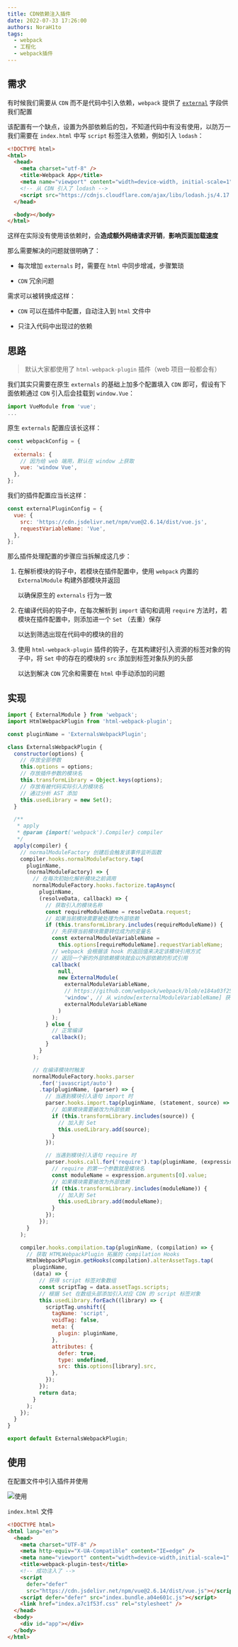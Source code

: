 ```yaml
---
title: CDN依赖注入插件
date: 2022-07-33 17:26:00
authors: NoraH1to
tags:
  - webpack
  - 工程化
  - webpack插件
---
```


## 需求

有时候我们需要从 `CDN` 而不是代码中引入依赖，`webpack` 提供了 [`external`](https://webpack.docschina.org/configuration/externals/) 字段供我们配置

该配置有一个缺点，设置为外部依赖后的包，不知道代码中有没有使用，以防万一我们需要在 `index.html` 中写 `script` 标签注入依赖，例如引入 `lodash`：

```html
<!DOCTYPE html>
<html>
  <head>
    <meta charset="utf-8" />
    <title>Webpack App</title>
    <meta name="viewport" content="width=device-width, initial-scale=1" />
    <!-- 从 CDN 引入了 lodash -->
    <script src="https://cdnjs.cloudflare.com/ajax/libs/lodash.js/4.17.21/lodash.min.js"></script>
  </head>

  <body></body>
</html>
```

这样在实际没有使用该依赖时，会**造成额外网络请求开销**，**影响页面加载速度**

那么需要解决的问题就很明确了：

- 每次增加 `externals` 时，需要在 `html` 中同步增减，步骤繁琐

- `CDN` 冗余问题

需求可以被转换成这样：

- `CDN` 可以在插件中配置，自动注入到 `html` 文件中

- 只注入代码中出现过的依赖

## 思路

> 默认大家都使用了 `html-webpack-plugin` 插件（web 项目一般都会有）

我们其实只需要在原生 `externals` 的基础上加多个配置填入 `CDN` 即可，假设有下面依赖通过 `CDN` 引入后会挂载到 `window.Vue`：

```javascript
import VueModule from 'vue';
...
```

原生 `externals` 配置应该长这样：

```javascript
const webpackConfig = {
  ...
  externals: {
    // 因为给 web 端用，默认在 window 上获取
    vue: 'window Vue',
  },
};
```

我们的插件配置应当长这样：

```javascript
const externalPluginConfig = {
  vue: {
    src: 'https://cdn.jsdelivr.net/npm/vue@2.6.14/dist/vue.js',
    requestVariableName: 'Vue',
  },
};
```

那么插件处理配置的步骤应当拆解成这几步：

1. 在解析模块的钩子中，若模块在插件配置中，使用 `webpack` 内置的 `ExternalModule` 构建外部模块并返回

   以确保原生的 `externals` 行为一致

2. 在编译代码的钩子中，在每次解析到 `import` 语句和调用 `require` 方法时，若模块在插件配置中，则添加进一个 `Set` （去重）保存

   以达到筛选出现在代码中的模块的目的

3. 使用 `html-webpack-plugin` 插件的钩子，在其构建好引入资源的标签对象的钩子中，将 `Set` 中的存在的模块的 `src` 添加到标签对象队列的头部

   以达到解决 `CDN` 冗余和需要在 `html` 中手动添加的问题

## 实现

```javascript
import { ExternalModule } from 'webpack';
import HtmlWebpackPlugin from 'html-webpack-plugin';

const pluginName = 'ExternalsWebpackPlugin';

class ExternalsWebpackPlugin {
  constructor(options) {
    // 存放全部参数
    this.options = options;
    // 存放插件参数的模块名
    this.transformLibrary = Object.keys(options);
    // 存放有被代码实际引入的模块名
    // 通过分析 AST 添加
    this.usedLibrary = new Set();
  }

  /**
   * apply
   * @param {import('webpack').Compiler} compiler
   */
  apply(compiler) {
    // normalModuleFactory 创建后会触发该事件监听函数
    compiler.hooks.normalModuleFactory.tap(
      pluginName,
      (normalModuleFactory) => {
        // 在每次初始化解析模块之前调用
        normalModuleFactory.hooks.factorize.tapAsync(
          pluginName,
          (resolveData, callback) => {
            // 获取引入的模块名称
            const requireModuleName = resolveData.request;
            // 如果当前模块需要被处理为外部依赖
            if (this.transformLibrary.includes(requireModuleName)) {
              // 先获得当前模块需要转位成为的变量名
              const externalModuleVariableName =
                this.options[requireModuleName].requestVariableName;
              // webpack 会根据该 hook 的返回值来决定该模块引用方式
              // 返回一个新的外部依赖模块就会以外部依赖的形式引用
              callback(
                null,
                new ExternalModule(
                  externalModuleVariableName,
                  // https://github.com/webpack/webpack/blob/e184a03f2504f03b2e30091662df6630a99a5f72/lib/ExternalModule.js#L512-L613
                  'window', // 从 window[externalModuleVariableName] 获得模块
                  externalModuleVariableName
                )
              );
            } else {
              // 正常编译
              callback();
            }
          }
        );

        // 在编译模块时触发
        normalModuleFactory.hooks.parser
          .for('javascript/auto')
          .tap(pluginName, (parser) => {
            // 当遇到模块引入语句 import 时
            parser.hooks.import.tap(pluginName, (statement, source) => {
              // 如果模块需要被改为外部依赖
              if (this.transformLibrary.includes(source)) {
                // 加入到 Set
                this.usedLibrary.add(source);
              }
            });

            // 当遇到模块引入语句 require 时
            parser.hooks.call.for('require').tap(pluginName, (expression) => {
              // require 的第一个参数就是模块名
              const moduleName = expression.arguments[0].value;
              // 如果模块需要被改为外部依赖
              if (this.transformLibrary.includes(moduleName)) {
                // 加入到 Set
                this.usedLibrary.add(moduleName);
              }
            });
          });
      }
    );

    compiler.hooks.compilation.tap(pluginName, (compilation) => {
      // 获取 HTMLWebpackPlugin 拓展的 compilation Hooks
      HtmlWebpackPlugin.getHooks(compilation).alterAssetTags.tap(
        pluginName,
        (data) => {
          // 获得 script 标签对象数组
          const scriptTag = data.assetTags.scripts;
          // 根据 Set 在数组头部添加引入对应 CDN 的 script 标签对象
          this.usedLibrary.forEach((library) => {
            scriptTag.unshift({
              tagName: 'script',
              voidTag: false,
              meta: {
                plugin: pluginName,
              },
              attributes: {
                defer: true,
                type: undefined,
                src: this.options[library].src,
              },
            });
          });
          return data;
        }
      );
    });
  }
}

export default ExternalsWebpackPlugin;
```

## 使用

在配置文件中引入插件并使用

![使用](./usage.png)

`index.html` 文件

```html
<!DOCTYPE html>
<html lang="en">
  <head>
    <meta charset="UTF-8" />
    <meta http-equiv="X-UA-Compatible" content="IE=edge" />
    <meta name="viewport" content="width=device-width,initial-scale=1" />
    <title>webpack-plugin-test</title>
    <!-- 成功注入了 -->
    <script
      defer="defer"
      src="https://cdn.jsdelivr.net/npm/vue@2.6.14/dist/vue.js"></script>
    <script defer="defer" src="index.bundle.a04e601c.js"></script>
    <link href="index.a7c1f53f.css" rel="stylesheet" />
  </head>
  <body>
    <div id="app"></div>
  </body>
</html>

```
